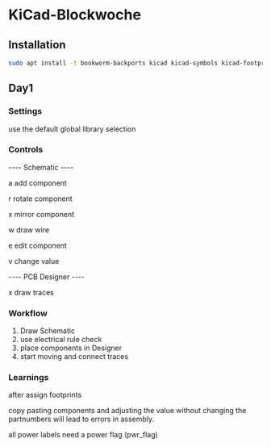 # KiCad-Blockwoche

## Installation

```sh
sudo apt install -t bookworm-backports kicad kicad-symbols kicad-footprints kicad-packages3d
```

## Day1

### Settings
use the default global library selection

### Controls

---- Schematic ----

a add component

r rotate component

x mirror component

w draw wire

e edit component 

v change value

---- PCB Designer ----

x draw traces

### Workflow
1. Draw Schematic
2. use electrical rule check
3. place components in Designer
4. start moving and connect traces

### Learnings

after assign footprints

copy pasting components and adjusting the value without changing the 
partnumbers will lead to errors in assembly.

all power labels need a power flag (pwr_flag)